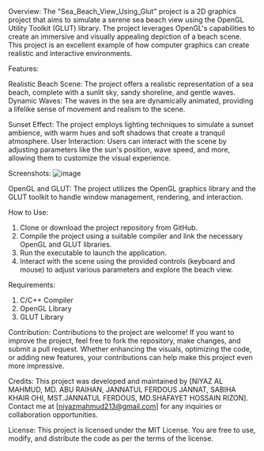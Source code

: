 Overview:
The "Sea_Beach_View_Using_Glut" project is a 2D graphics project that aims to simulate a serene sea beach view using the OpenGL Utility Toolkit (GLUT) library. The project leverages OpenGL's capabilities to create an immersive and visually appealing depiction of a beach scene. This project is an excellent example of how computer graphics can create realistic and interactive environments.


Features:

Realistic Beach Scene: The project offers a realistic representation of a sea beach, complete with a sunlit sky, sandy shoreline, and gentle waves.
Dynamic Waves: The waves in the sea are dynamically animated, providing a lifelike sense of movement and realism to the scene.

Sunset Effect: The project employs lighting techniques to simulate a sunset ambience, with warm hues and soft shadows that create a tranquil atmosphere.
User Interaction: Users can interact with the scene by adjusting parameters like the sun's position, wave speed, and more, allowing them to customize the visual experience.

Screenshots: 
![image](https://github.com/Niyaz-Mahmud/Sea_Beach_View_Using_Glut-2D_Graphics_Project/assets/90250615/b4507441-1fc4-44fd-968b-6712d53a069a)


OpenGL and GLUT: The project utilizes the OpenGL graphics library and the GLUT toolkit to handle window management, rendering, and interaction.

How to Use:
1. Clone or download the project repository from GitHub.
2. Compile the project using a suitable compiler and link the necessary OpenGL and GLUT libraries.
3. Run the executable to launch the application.
4. Interact with the scene using the provided controls (keyboard and mouse) to adjust various parameters and explore the beach view.

Requirements:
1. C/C++ Compiler
2. OpenGL Library
3. GLUT Library

Contribution:
Contributions to the project are welcome! If you want to improve the project, feel free to fork the repository, make changes, and submit a pull request. Whether enhancing the visuals, optimizing the code, or adding new features, your contributions can help make this project even more impressive.

Credits:
This project was developed and maintained by [NIYAZ AL MAHMUD, MD. ABU RAIHAN,  JANNATUL FERDOUS JANNAT, SABIHA KHAIR OHI, MST.JANNATUL FERDOUS, MD.SHAFAYET HOSSAIN RIZON]. Contact me at [niyazmahmud213@gmail.com] for any inquiries or collaboration opportunities.

License:
This project is licensed under the MIT License. You are free to use, modify, and distribute the code as per the terms of the license.
